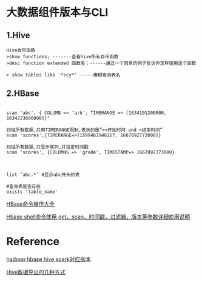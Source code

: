 # 大数据组件版本与CLI

## 1.Hive

```shell
Hive自带函数
>show functions; -------查看hive所有自带函数
>desc function extended 函数名；------通过一个简单的例子告诉你怎样使用这个函数

> show tables like '*scy*' -----模糊查询表名
```







## 2.HBase



```shell

scan 'abc', { COLUMN => 'a:b', TIMERANGE => [1634101200000, 1634223600000]}"

扫描所有数据,并用TIMERANGE限制,表示的是”>=开始时间 and <结束时间“
scan 'scores',{TIMERANGE=>[1599461946117, 1667892773000]}

扫描所有数据,只显示某列,并指定时间戳
scan 'scores', {COLUMNS => 'grade', TIMESTAMP=> 1667892773000}



list ‘abc.*’ #显示abc开头的表

#查询表是否存在
exists 'table_name'

```







[HBase命令操作大全](https://blog.csdn.net/xiaoxaoyu/article/details/111312468)

[Hbase shell命令使用 get，scan，时间戳，过滤器，版本等参数详细使用说明](https://blog.csdn.net/qq_41712271/article/details/108465612)







# Reference

[hadoop hbase hive spark对应版本](https://www.tqwba.com/x_d/jishu/73706.html)

[Hive数据导出的几种方式](https://www.cnblogs.com/sheng-sjk/p/13940642.html)